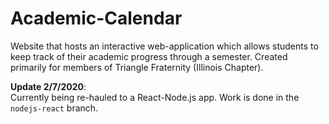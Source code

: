 # Academic-Calendar
Website that hosts an interactive web-application which allows students to keep track of their academic progress through a semester. Created primarily for members of Triangle Fraternity (Illinois Chapter).

__Update 2/7/2020__:  
Currently being re-hauled to a React-Node.js app. Work is done in the ```nodejs-react``` branch.
